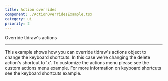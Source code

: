 ```yaml
---
title: Action overrides
component: ./ActionOverridesExample.tsx
category: ui
priority: 2
---
```


Override tldraw's actions

---

This example shows how you can override tldraw's actions object to change the keyboard shortcuts. In this case we're changing the delete action's shortcut to 'x'. To customize the actions menu please see the custom actions menu example. For more information on keyboard shortcuts see the keyboard shortcuts example.
